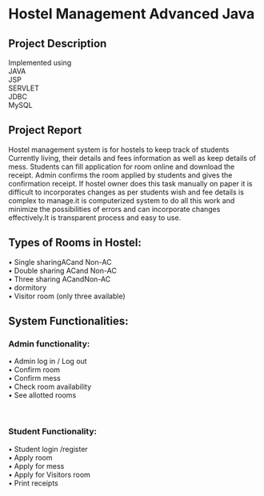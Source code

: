 # Hostel Management Advanced Java
<h2>Project Description</h2>
<p>Implemented using <br> JAVA <br>JSP<br>SERVLET<br>JDBC<br>MySQL<br></p>

<h2>Project Report</h2>
<p>
  Hostel management system is for hostels to keep track of students
Currently living, their details and fees information as well as keep
details of mess. Students can fill application for room online and
download the receipt. Admin confirms the room applied by
students and gives the confirmation receipt. If hostel owner does
this task manually on paper it is difficult to incorporates changes
as per students wish and fee details is complex to manage.it is
computerized system to do all this work and minimize the
possibilities of errors and can incorporate changes effectively.It
is transparent process and easy to use.
 
</p>
  
<h2>Types of Rooms in Hostel:</h2>
<p>
• Single sharingACand Non-AC<br>
• Double sharing ACand Non-AC<br>
• Three sharing ACandNon-AC<br>
• dormitory<br>
• Visitor room (only three available)<br>
</p>
  
<h2> System Functionalities:</h2>
<h3>Admin functionality:</h3>
<p>
• Admin log in / Log out<br>
• Confirm room<br>
• Confirm mess<br>
• Check room availability<br>
• See allotted rooms<br>
</p>
<br>

<h3>Student Functionality:</h3>
<p>
• Student login /register<br>
• Apply room<br>
• Apply for mess<br>
• Apply for Visitors room<br>
• Print receipts<br>
</p>
